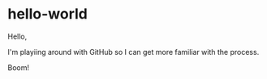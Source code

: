# hello-world

Hello, 

I'm playiing around with GitHub so I can get more familiar with the process. 

Boom!
